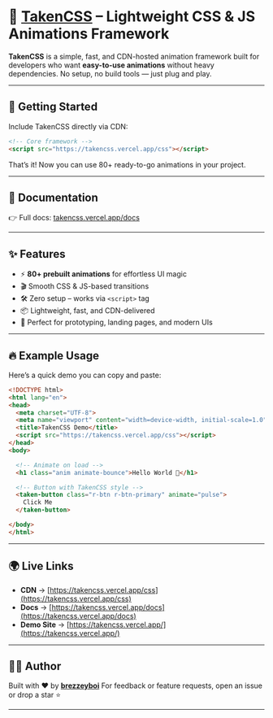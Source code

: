 # 🎨 [TakenCSS](https://takencss.vercel.app/) – Lightweight CSS & JS Animations Framework

**TakenCSS** is a simple, fast, and CDN-hosted animation framework built for developers who want **easy-to-use animations** without heavy dependencies.
No setup, no build tools — just plug and play.

---

## 🚀 Getting Started

Include TakenCSS directly via CDN:

```html
<!-- Core framework -->
<script src="https://takencss.vercel.app/css"></script>
```

That’s it! Now you can use 80+ ready-to-go animations in your project.

---

## 📖 Documentation

👉 Full docs: [takencss.vercel.app/docs](https://takencss.vercel.app/docs)

---

## ✨ Features

* ⚡ **80+ prebuilt animations** for effortless UI magic
* 🎬 Smooth CSS & JS-based transitions
* 🛠️ Zero setup – works via `<script>` tag
* 📦 Lightweight, fast, and CDN-delivered
* 🎨 Perfect for prototyping, landing pages, and modern UIs

---

## 🔥 Example Usage

Here’s a quick demo you can copy and paste:

```html
<!DOCTYPE html>
<html lang="en">
<head>
  <meta charset="UTF-8">
  <meta name="viewport" content="width=device-width, initial-scale=1.0">
  <title>TakenCSS Demo</title>
  <script src="https://takencss.vercel.app/css"></script>
</head>
<body>

  <!-- Animate on load -->
  <h1 class="anim animate-bounce">Hello World 🎉</h1>

  <!-- Button with TakenCSS style -->
  <taken-button class="r-btn r-btn-primary" animate="pulse">
    Click Me
  </taken-button>

</body>
</html>
```

---

## 🌍 Live Links

* **CDN** → [https://takencss.vercel.app/css](https://takencss.vercel.app/css)
* **Docs** → [https://takencss.vercel.app/docs](https://takencss.vercel.app/docs)
* **Demo Site** → [https://takencss.vercel.app/](https://takencss.vercel.app/)

---

## 🧑‍💻 Author

Built with ❤️ by **[brezzeyboi](https://github.com/brezzeyboi)**
For feedback or feature requests, open an issue or drop a star ⭐

---
